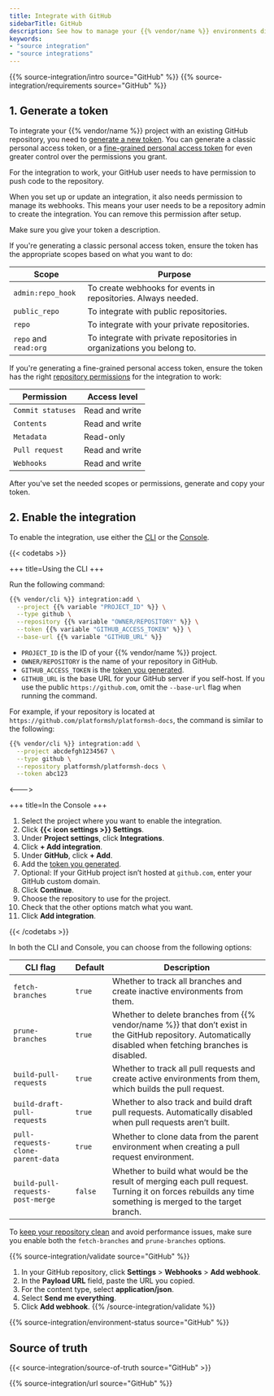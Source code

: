 ```yaml
---
title: Integrate with GitHub
sidebarTitle: GitHub
description: See how to manage your {{% vendor/name %}} environments directly from your GitHub repository.
keywords:
- "source integration"
- "source integrations"
---
```


{{% source-integration/intro source="GitHub" %}}
{{% source-integration/requirements source="GitHub" %}}

## 1. Generate a token

To integrate your {{% vendor/name %}} project with an existing GitHub repository,
you need to [generate a new token](https://github.com/settings/tokens/new).
You can generate a classic personal access token,
or a [fine-grained personal access token](https://github.blog/changelog/2022-10-18-introducing-fine-grained-personal-access-tokens/)
for even greater control over the permissions you grant.

For the integration to work,
your GitHub user needs to have permission to push code to the repository.

When you set up or update an integration, it also needs permission to manage its webhooks.
This means your user needs to be a repository admin to create the integration.
You can remove this permission after setup.

Make sure you give your token a description.

If you're generating a classic personal access token,
ensure the token has the appropriate scopes based on what you want to do:

| Scope                 | Purpose                                                                |
| --------------------- | ---------------------------------------------------------------------- |
| `admin:repo_hook`     | To create webhooks for events in repositories. Always needed.          |
| `public_repo`         | To integrate with public repositories.                                 |
| `repo`                | To integrate with your private repositories.                           |
| `repo` and `read:org` | To integrate with private repositories in organizations you belong to. |

If you're generating a fine-grained personal access token,
ensure the token has the right [repository permissions](https://docs.github.com/en/rest/overview/permissions-required-for-fine-grained-personal-access-tokens?apiVersion=2022-11-28)
for the integration to work:

| Permission        | Access level    |
| ------------------| ----------------|
| `Commit statuses` | Read and write  |
| `Contents`        | Read and write  |
| `Metadata`        | Read-only       |
| `Pull request`    | Read and write  |
| `Webhooks`        | Read and write  |

After you've set the needed scopes or permissions,
generate and copy your token.

## 2. Enable the integration

To enable the integration, use either the [CLI](/administration/cli.html) or the [Console](/administration/web.html).

{{< codetabs >}}

+++
title=Using the CLI
+++

Run the following command:

```bash
{{% vendor/cli %}} integration:add \
  --project {{% variable "PROJECT_ID" %}} \
  --type github \
  --repository {{% variable "OWNER/REPOSITORY" %}} \
  --token {{% variable "GITHUB_ACCESS_TOKEN" %}} \
  --base-url {{% variable "GITHUB_URL" %}}
```

- `PROJECT_ID` is the ID of your {{% vendor/name %}} project.
- `OWNER/REPOSITORY` is the name of your repository in GitHub.
- `GITHUB_ACCESS_TOKEN` is the [token you generated](#1-generate-a-token).
- `GITHUB_URL` is the base URL for your GitHub server if you self-host.
   If you use the public `https://github.com`, omit the `--base-url` flag when running the command.

For example, if your repository is located at `https://github.com/platformsh/platformsh-docs`,
the command is similar to the following:

```bash
{{% vendor/cli %}} integration:add \
  --project abcdefgh1234567 \
  --type github \
  --repository platformsh/platformsh-docs \
  --token abc123
```

<--->

+++
title=In the Console
+++

1. Select the project where you want to enable the integration.
1. Click **{{< icon settings >}} Settings**.
1. Under **Project settings**, click **Integrations**.
1. Click **+ Add integration**.
1. Under **GitHub**, click **+ Add**.
1. Add the [token you generated](#1-generate-a-token).
1. Optional: If your GitHub project isn’t hosted at `github.com`, enter your GitHub custom domain.
1. Click **Continue**.
1. Choose the repository to use for the project.
1. Check that the other options match what you want.
1. Click **Add integration**.

{{< /codetabs >}}

In both the CLI and Console, you can choose from the following options:

| CLI flag         | Default | Description                                                               |
| ---------------- | ------- | ------------------------------------------------------------------------- |
| `fetch-branches` | `true`  | Whether to track all branches and create inactive environments from them. |
| `prune-branches` | `true`  | Whether to delete branches from {{% vendor/name %}} that don’t exist in the GitHub repository. Automatically disabled when fetching branches is disabled. |
| `build-pull-requests` | `true` | Whether to track all pull requests and create active environments from them, which builds the pull request. |
| `build-draft-pull-requests` | `true` | Whether to also track and build draft pull requests. Automatically disabled when pull requests aren’t built. |
| `pull-requests-clone-parent-data` | `true` | 	Whether to clone data from the parent environment when creating a pull request environment. |
| `build-pull-requests-post-merge`| `false` | Whether to build what would be the result of merging each pull request. Turning it on forces rebuilds any time something is merged to the target branch. |

To [keep your repository clean](/learn/bestpractices/clean-repository) and avoid performance issues, make sure you enable both the `fetch-branches` and `prune-branches` options.

{{% source-integration/validate source="GitHub" %}}
1. In your GitHub repository, click **Settings** > **Webhooks** > **Add webhook**.
1. In the **Payload URL** field, paste the URL you copied.
1. For the content type, select **application/json**.
1. Select **Send me everything**.
1. Click **Add webhook**.
{{% /source-integration/validate %}}

{{% source-integration/environment-status source="GitHub" %}}

## Source of truth

{{< source-integration/source-of-truth source="GitHub" >}}

{{% source-integration/url source="GitHub" %}}
